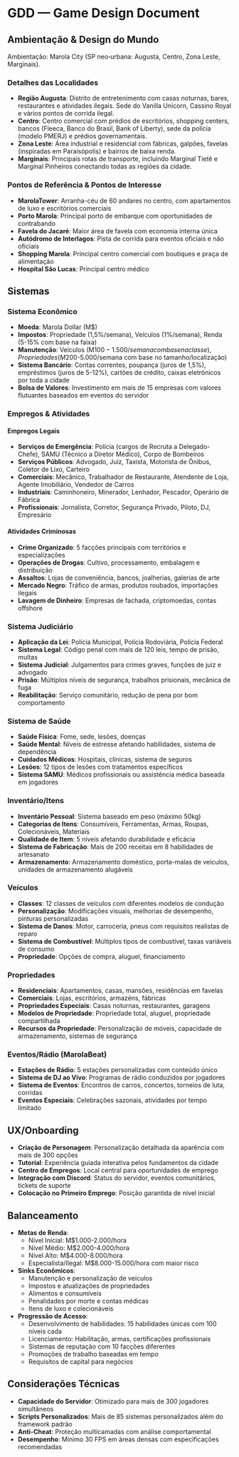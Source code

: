 # GDD — Game Design Document

## Ambientação & Design do Mundo
Ambientação: Marola City (SP neo‑urbana: Augusta, Centro, Zona Leste, Marginais).

### Detalhes das Localidades
- **Região Augusta**: Distrito de entretenimento com casas noturnas, bares, restaurantes e atividades ilegais. Sede do Vanilla Unicorn, Cassino Royal e vários pontos de corrida ilegal.
- **Centro**: Centro comercial com prédios de escritórios, shopping centers, bancos (Fleeca, Banco do Brasil, Bank of Liberty), sede da polícia (modelo PMERJ) e prédios governamentais.
- **Zona Leste**: Área industrial e residencial com fábricas, galpões, favelas (inspiradas em Paraisópolis) e bairros de baixa renda.
- **Marginais**: Principais rotas de transporte, incluindo Marginal Tietê e Marginal Pinheiros conectando todas as regiões da cidade.

### Pontos de Referência & Pontos de Interesse
- **MarolaTower**: Arranha-céu de 60 andares no centro, com apartamentos de luxo e escritórios comerciais
- **Porto Marola**: Principal porto de embarque com oportunidades de contrabando
- **Favela do Jacaré**: Maior área de favela com economia interna única
- **Autódromo de Interlagos**: Pista de corrida para eventos oficiais e não oficiais
- **Shopping Marola**: Principal centro comercial com boutiques e praça de alimentação
- **Hospital São Lucas**: Principal centro médico

## Sistemas

### Sistema Econômico
- **Moeda**: Marola Dollar (M$)
- **Impostos**: Propriedade (1,5%/semana), Veículos (1%/semana), Renda (5-15% com base na faixa)
- **Manutenção**: Veículos (M$100-1.500/semana com base na classe), Propriedades (M$200-5.000/semana com base no tamanho/localização)
- **Sistema Bancário**: Contas correntes, poupança (juros de 1,5%), empréstimos (juros de 5-12%), cartões de crédito, caixas eletrônicos por toda a cidade
- **Bolsa de Valores**: Investimento em mais de 15 empresas com valores flutuantes baseados em eventos do servidor

### Empregos & Atividades

#### Empregos Legais
- **Serviços de Emergência**: Polícia (cargos de Recruta a Delegado-Chefe), SAMU (Técnico a Diretor Médico), Corpo de Bombeiros
- **Serviços Públicos**: Advogado, Juiz, Taxista, Motorista de Ônibus, Coletor de Lixo, Carteiro
- **Comerciais**: Mecânico, Trabalhador de Restaurante, Atendente de Loja, Agente Imobiliário, Vendedor de Carros
- **Industriais**: Caminhoneiro, Minerador, Lenhador, Pescador, Operário de Fábrica
- **Profissionais**: Jornalista, Corretor, Segurança Privado, Piloto, DJ, Empresário

#### Atividades Criminosas
- **Crime Organizado**: 5 facções principais com territórios e especializações
- **Operações de Drogas**: Cultivo, processamento, embalagem e distribuição
- **Assaltos**: Lojas de conveniência, bancos, joalherias, galerias de arte
- **Mercado Negro**: Tráfico de armas, produtos roubados, importações ilegais
- **Lavagem de Dinheiro**: Empresas de fachada, criptomoedas, contas offshore

### Sistema Judiciário
- **Aplicação da Lei**: Polícia Municipal, Polícia Rodoviária, Polícia Federal
- **Sistema Legal**: Código penal com mais de 120 leis, tempo de prisão, multas
- **Sistema Judicial**: Julgamentos para crimes graves, funções de juiz e advogado
- **Prisão**: Múltiplos níveis de segurança, trabalhos prisionais, mecânica de fuga
- **Reabilitação**: Serviço comunitário, redução de pena por bom comportamento

### Sistema de Saúde
- **Saúde Física**: Fome, sede, lesões, doenças
- **Saúde Mental**: Níveis de estresse afetando habilidades, sistema de dependência
- **Cuidados Médicos**: Hospitais, clínicas, sistema de seguros
- **Lesões**: 12 tipos de lesões com tratamentos específicos
- **Sistema SAMU**: Médicos profissionais ou assistência médica baseada em jogadores

### Inventário/Itens
- **Inventário Pessoal**: Sistema baseado em peso (máximo 50kg)
- **Categorias de Itens**: Consumíveis, Ferramentas, Armas, Roupas, Colecionáveis, Materiais
- **Qualidade de Item**: 5 níveis afetando durabilidade e eficácia
- **Sistema de Fabricação**: Mais de 200 receitas em 8 habilidades de artesanato
- **Armazenamento**: Armazenamento doméstico, porta-malas de veículos, unidades de armazenamento alugáveis

### Veículos
- **Classes**: 12 classes de veículos com diferentes modelos de condução
- **Personalização**: Modificações visuais, melhorias de desempenho, pinturas personalizadas
- **Sistema de Danos**: Motor, carroceria, pneus com requisitos realistas de reparo
- **Sistema de Combustível**: Múltiplos tipos de combustível, taxas variáveis de consumo
- **Propriedade**: Opções de compra, aluguel, financiamento

### Propriedades
- **Residenciais**: Apartamentos, casas, mansões, residências em favelas
- **Comerciais**: Lojas, escritórios, armazéns, fábricas
- **Propriedades Especiais**: Casas noturnas, restaurantes, garagens
- **Modelos de Propriedade**: Propriedade total, aluguel, propriedade compartilhada
- **Recursos da Propriedade**: Personalização de móveis, capacidade de armazenamento, sistemas de segurança

### Eventos/Rádio (MarolaBeat)
- **Estações de Rádio**: 5 estações personalizadas com conteúdo único
- **Sistema de DJ ao Vivo**: Programas de rádio conduzidos por jogadores
- **Sistema de Eventos**: Encontros de carros, concertos, torneios de luta, corridas
- **Eventos Especiais**: Celebrações sazonais, atividades por tempo limitado

## UX/Onboarding
- **Criação de Personagem**: Personalização detalhada da aparência com mais de 300 opções
- **Tutorial**: Experiência guiada interativa pelos fundamentos da cidade
- **Centro de Empregos**: Local central para oportunidades de emprego
- **Integração com Discord**: Status do servidor, eventos comunitários, tickets de suporte
- **Colocação no Primeiro Emprego**: Posição garantida de nível inicial

## Balanceamento
- **Metas de Renda**: 
  - Nível Inicial: M$1.000-2.000/hora
  - Nível Médio: M$2.000-4.000/hora
  - Nível Alto: M$4.000-8.000/hora
  - Especialista/Ilegal: M$8.000-15.000/hora com maior risco
- **Sinks Econômicos**: 
  - Manutenção e personalização de veículos
  - Impostos e atualizações de propriedades
  - Alimentos e consumíveis
  - Penalidades por morte e contas médicas
  - Itens de luxo e colecionáveis
- **Progressão de Acesso**:
  - Desenvolvimento de habilidades: 15 habilidades únicas com 100 níveis cada
  - Licenciamento: Habilitação, armas, certificações profissionais
  - Sistemas de reputação com 10 facções diferentes
  - Promoções de trabalho baseadas em tempo
  - Requisitos de capital para negócios

## Considerações Técnicas
- **Capacidade do Servidor**: Otimizado para mais de 300 jogadores simultâneos
- **Scripts Personalizados**: Mais de 85 sistemas personalizados além do framework padrão
- **Anti-Cheat**: Proteção multicamadas com análise comportamental
- **Desempenho**: Mínimo 30 FPS em áreas densas com especificações recomendadas
